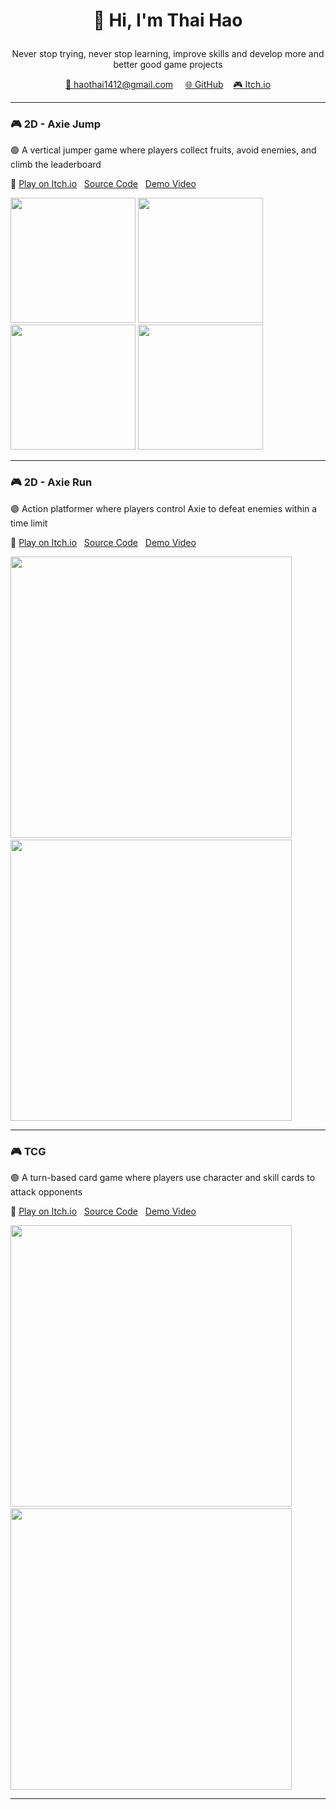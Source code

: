 # <p align="center">👋 Hi, I'm Thai Hao</p>
<p align="center">
  Never stop trying, never stop learning, improve skills and develop more and better good game projects
</p>
<p align="center">
  <a href="mailto:haothai1412@gmail.com">📩 haothai1412@gmail.com</a> &nbsp;&nbsp;&nbsp;
  <a href="https://github.com/lseanl03">🌐 GitHub</a>&nbsp;&nbsp;&nbsp;
  <a href="https://lseanl03.itch.io">🎮 Itch.io</a>
</p>

***

### 🎮 2D - Axie Jump

🟣 A vertical jumper game where players collect fruits, avoid enemies, and climb the leaderboard

🔗 
[Play on Itch.io](https://lseanl03.itch.io/axie-jump) &nbsp;
[Source Code](https://github.com/lseanl03/Axie-Jump.git) &nbsp;
[Demo Video](https://youtube.com/shorts/WwEmK7ugoxA)

<p>
  <img src="https://github.com/user-attachments/assets/f9f74408-8431-4d05-bbed-48ece48a8397" width="200" />
  <img src="https://github.com/user-attachments/assets/dda2e761-0f50-4f03-be4b-91b596bf303a" width="200" />
  <img src="https://github.com/user-attachments/assets/3fe8e880-586e-463c-8470-8d8c21fde592" width="200" />
  <img src="https://github.com/user-attachments/assets/0226c35f-efe1-4cd9-a54a-69fce8ba93af" width="200" />
</p>

***

### 🎮 2D - Axie Run

🟣 Action platformer where players control Axie to defeat enemies within a time limit

🔗 
[Play on Itch.io](https://lseanl03.itch.io/axie-jump) &nbsp;
[Source Code](https://github.com/lseanl03/Axie-Jump.git) &nbsp;
[Demo Video](https://youtube.com/shorts/WwEmK7ugoxA)

<p>
  <img src="https://github.com/user-attachments/assets/54391fe9-f6fe-4269-ac00-4e105b75cc88" width="450" />
  &nbsp;
  <img src="https://github.com/user-attachments/assets/296692c2-96dc-46c7-b0cf-cbab3363b034" width="450"/>
</p>

***

### 🎮 TCG 

🟣 A turn-based card game where players use character and skill cards to attack opponents

🔗 
[Play on Itch.io](https://lseanl03.itch.io/axie-jump) &nbsp;
[Source Code](https://github.com/lseanl03/Axie-Jump.git) &nbsp;
[Demo Video](https://youtube.com/shorts/WwEmK7ugoxA)

<p>
  <img src="https://github.com/user-attachments/assets/0a28dce4-544f-4382-9ac2-76c9758b119b" width="450" />
  &nbsp;
  <img src="https://github.com/user-attachments/assets/8b6298d1-0587-4834-bf09-6cc72eeb88b7" width="450"/>
</p>

***

